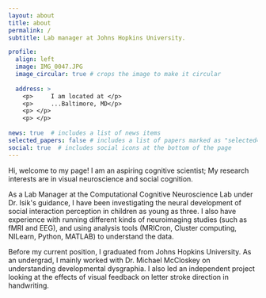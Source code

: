```yaml
---
layout: about
title: about
permalink: /
subtitle: Lab manager at Johns Hopkins University.

profile:
  align: left
  image: IMG_0047.JPG
  image_circular: true # crops the image to make it circular
 
  address: >
    <p>     I am located at </p>
    <p>     ...Baltimore, MD</p>
    <p> </p>
    <p> </p>
    
news: true  # includes a list of news items
selected_papers: false # includes a list of papers marked as "selected={true}"
social: true  # includes social icons at the bottom of the page
---
```





Hi, welcome to my page! I am an aspiring cognitive scientist; My research interests are in visual neuroscience and social cognition. 

As a Lab Manager at the Computational Cognitive Neuroscience Lab under Dr. Isik's guidance, I have been investigating the neural development of social interaction perception in children as young as three. I also have experience with running different kinds of neuroimaging studies (such as fMRI and EEG), and using analysis tools (MRICron, Cluster computing, NILearn, Python, MATLAB) to understand the data.

Before my current position, I graduated from Johns Hopkins University. As an undergrad, I mainly worked with Dr. Michael McCloskey on understanding developmental dysgraphia. I also led an independent project looking at the effects of visual feedback on letter stroke direction in handwriting. 



